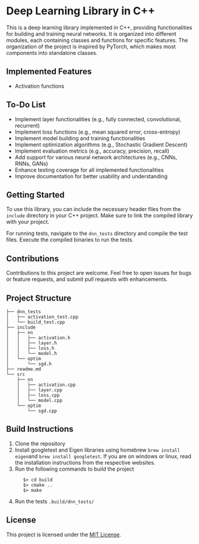# Deep Learning Library in C++

This is a deep learning library implemented in C++, providing functionalities for building and training neural networks.
It is organized into different modules, each containing classes and functions for specific features. The organization of the project is inspired by PyTorch, which makes most components into standalone classes.

## Implemented Features

- Activation functions

## To-Do List

- Implement layer functionalities (e.g., fully connected, convolutional, recurrent)
- Implement loss functions (e.g., mean squared error, cross-entropy)
- Implement model building and training functionalities
- Implement optimization algorithms (e.g., Stochastic Gradient Descent)
- Implement evaluation metrics (e.g., accuracy, precision, recall)
- Add support for various neural network architectures (e.g., CNNs, RNNs, GANs)
- Enhance testing coverage for all implemented functionalities
- Improve documentation for better usability and understanding

## Getting Started

To use this library, you can include the necessary header files from the `include` directory in your C++ project. Make sure to link the compiled library with your project.

For running tests, navigate to the `dnn_tests` directory and compile the test files. Execute the compiled binaries to run the tests.

## Contributions

Contributions to this project are welcome. Feel free to open issues for bugs or feature requests, and submit pull requests with enhancements.

## Project Structure
```
├── dnn_tests
│   ├── activation_test.cpp
│   └── build_test.cpp
├── include
│   ├── nn
│   │   ├── activation.h
│   │   ├── layer.h
│   │   ├── loss.h
│   │   └── model.h
│   └── optim
│       └── sgd.h
├── readme.md
└── src
    ├── nn
    │   ├── activation.cpp
    │   ├── layer.cpp
    │   ├── loss.cpp
    │   └── model.cpp
    └── optim
        └── sgd.cpp
```

## Build Instructions
1. Clone the repository
2. Install googletest and Eigen libraries using homebrew
    ```brew install eigen```and ```brew install googletest```. If you are on windows or linux, read the installation instructions from the respective websites.
3. Run the following commands to build the project
    ```$> mkdir build
       $> cd build
       $> cmake ..
       $> make
    ```
4. Run the tests
    ```.build/dnn_tests/```


## License

This project is licensed under the [MIT License](LICENSE).
